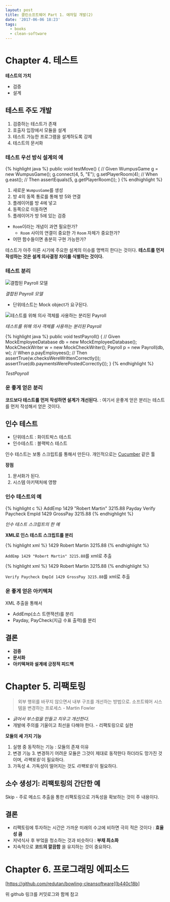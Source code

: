 ```yaml
---
layout: post
title: 클린소프트웨어 Part 1. 애자일 개발(2)
date: '2017-06-06 18:23'
tags:
  - books
  - clean-software
---
```


# Chapter 4. 테스트

**테스트의 가치**

* 검증
* 설계

## 테스트 주도 개발

1. 검증하는 테스트가 존재
2. 호출자 입장에서 모듈을 설계
2. 테스트 가능한 프로그램을 설계하도록 강제
3. 테스트의 문서화

### 테스트 우선 방식 설계의 예

{% highlight java %}
public void testMove() {
    // Given
    WumpusGame g = new WumpusGame();
    g.connect(4, 5, "E");
    g.setPlayerRoom(4);
    // When
    g.east();
    // Then
    assertEquals(5, g.getPlayerRoom());
}
{% endhighlight %}

1. 새로운 `WumpusGame`를 생성
2. 방 4의 동쪽 통로를 통해 방 5와 연결
3. 플레이어를 방 4에 넣고
4. 동쪽으로 이동하면
5. 플레이어가 방 5에 있는 검증

* `Room`이라는 개념이 과연 필요한가?
    * `Room` 사이의 연결이 중요한 가 `Room` 자체가 중요한가?
* 어떤 함수들이면 충분히 구현 가능한가?

테스트가 아주 이른 시기에 주요한 설계의 이슈를 명백히 한다는 것이다.
**테스트를 먼저 작성하는 것은 설계 의사결정 차이를 식별하는 것이다.**

### 테스트 분리

![결합된 Payroll 모델](https://www.plantuml.com/plantuml/img/Iyv9B2vM24YiBChFoU5A1lESCrAJiyEBCajIYnIgkHI0GBiSn0EBQsXorKBLkUOMvEHNfgR252KdvYINvYIMf0AD0oe3YnNa5vS0kRcfUILOTBeabYGc9HR3JKXFBO59mGqeHHQgvO8wLK5NrmxPeIZYC0rO1M5sSc4uGWz99m00)

*결합된 Payroll 모델*

* 단위테스트는 Mock object가 요구된다.

![테스트를 위해 의사 객체를 사용하는 분리된 Payroll](https://www.plantuml.com/plantuml/img/XPB13i8W44Jl_GgE6bC_mOjwDF5Wudd5jJQbXHGQqsZ_NOg0W2HownjcTeTK06sWGY9wVXsegdb7dWNHXpAGaXnXx3bZXjITmlu65CdsZhGvzxN-jhVdithCn6YBfQ5JujktWl4HCJHHO7HWe52FiZR31PTAenOxzITj1mek8AFK2fMJez0XnLCn5ROaASjDM2tYpfQ5ReFYPwLru8nUz8HIMNBWj0d7VcbY3P4VcRZrNg-uHUZwg3us5nXVyME2jKrrzsEaF2sJqzEtp8f-yXi0)

*테스트를 위해 의사 객체를 사용하는 분리된 Payroll*

{% highlight java %}
public void testPayroll() {
    // Given
    MockEmployeeDatabase db = new MockEmployeeDatabase();
    MockCheckWriter w = new MockCheckWriter();
    Payroll p = new Payroll(db, w);
    // When
    p.payEmployees();
    // Then
    assertTrue(w.checksWereWrittenCorrectly());
    assertTrue(db.paymentsWerePostedCorrectly());
}
{% endhighlight %}

*TestPayroll*

### 운 좋게 얻은 분리

**코드보다 테스트를 먼저 작성하면 설계가 개선된다.** : 여기서 운좋게 얻은 분리는 테스트를 먼저 작성해서 얻은 것이다.

## 인수 테스트

* 단위테스트 : 화이트박스 테스트
* 인수테스트 : 블랙박스 테스트

인수 테스트는 보통 스크립트를 통해서 만든다. 개인적으로는 [Cucumber][210f7703] 같은 툴

  [210f7703]: https://cucumber.io/ "Cucumber"

**장점**

1. 문서화가 된다.
2. 시스템 아키텍처에 영향

### 인수 테스트의 예

{% highlight c %}
AddEmp 1429 "Robert Martin" 3215.88
Payday
Verify Paycheck EmpId 1429 GrossPay 3215.88
{% endhighlight %}

*인수 테스트 스크립트의 한 예*

**XML로 인스 테스트 스크립트를 분리**

{% highlight xml %}
<AddEmp PayType="Salaried">
    <EmpId>1429</EmpId>
    <Name>Robert Martin</Name>
    <Salary>3215.88</Salary>
</AddEmp>
{% endhighlight %}

`AddEmp 1429 "Robert Martin" 3215.88`를 xml로 추출

{% highlight xml %}
<PayCheck>
    <EmpId>1429</EmpId>
    <Name>Robert Martin</Name>
    <GrossPay>3215.88</GrossPay>
</PayCheck>
{% endhighlight %}

`Verify Paycheck EmpId 1429 GrossPay 3215.88`를 xml로 추출

### 운 좋게 얻은 아키텍쳐

XML 추출을 통해서

* AddEmp(소스 트랜잭션)를 분리
* Payday, PayCheck(지급 수표 출력)를 분리

## 결론

* **검증**
* **문서화**
* **아키텍쳐와 설계에 긍정적 피드백**

# Chapter 5. 리팩토링

> 외부 행위를 바꾸지 않으면서 내부 구조를 개선하는 방법으로. 소프트웨어 시스템을 변경하는 프로세스 - Martin Fowler

* *긁어서 부스럼을 만들고 치우고 개선한다.*
* 개발에 주의를 기울이고 최선을 다해야 한다. - 리팩토링으로 실현

**모듈의 세 가지 기능**

1. 실행 중 동작하는 기능 : 모듈의 존재 이유
2. 변경 기능
    3. 변경하기 어려운 모듈은 그것이 제대로 동작한다 하더라도 망가진 것이며, *리팩토링* 이 필요하다.
3. 가독성
    4. 가독성이 떨어지는 것도 *리팩토링* 이 필요하다.

## 소수 생성기: 리팩토링의 간단한 예

Skip - 주로 메소드 추출을 통한 리팩토링으로 가독성을 확보하는 것이 주 내용이다.

## 결론

* 리팩토링에 투자하는 시간은 가까운 미래의 수고에 비하면 극히 적은 것이다 : **효율성 큼**
* 저녁식사 후 부엌을 청소하는 것과 비슷하다 : **부채 최소화**
* 지속적으로 **코드의 깔끔함** 을 유지하는 것이 중요하다.

# Chapter 6. 프로그래밍 에피소드

[https://github.com/redutan/bowling-cleansoftware][b440c18b]

위 github 링크를 커밋로그와 함께 참고

  [b440c18b]: https://github.com/redutan/bowling-cleansoftware "볼링게임 github 링크"
